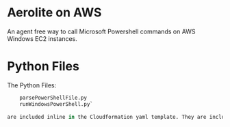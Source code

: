 # Aerolite on AWS

An agent free way to call Microsoft Powershell commands on AWS Windows EC2 instances.


# Python Files

The Python Files:

```   isWindowsMachineAvailable.py
    parsePowerShellFile.py
    runWindowsPowerShell.py`
  
are included inline in the Cloudformation yaml template. They are include here for reference.
  
